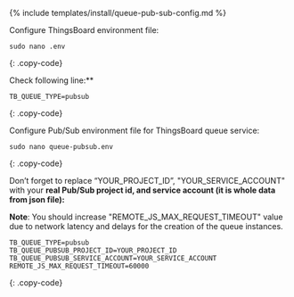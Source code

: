 {% include templates/install/queue-pub-sub-config.md %}

Configure ThingsBoard environment file:

```text
sudo nano .env
```
{: .copy-code}

Check following line:**

```.env
TB_QUEUE_TYPE=pubsub
```
{: .copy-code}

Configure Pub/Sub environment file for ThingsBoard queue service:

```text
sudo nano queue-pubsub.env
```
{: .copy-code}

Don’t forget to replace “YOUR_PROJECT_ID”, "YOUR_SERVICE_ACCOUNT" with your **real Pub/Sub project id, and service account (it is whole data from json file):**

**Note**: You should increase "REMOTE_JS_MAX_REQUEST_TIMEOUT" value due to network latency and delays for the creation of the queue instances.

```.env
TB_QUEUE_TYPE=pubsub
TB_QUEUE_PUBSUB_PROJECT_ID=YOUR_PROJECT_ID
TB_QUEUE_PUBSUB_SERVICE_ACCOUNT=YOUR_SERVICE_ACCOUNT
REMOTE_JS_MAX_REQUEST_TIMEOUT=60000
```
{: .copy-code}
